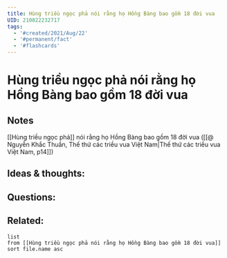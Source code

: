```yaml
---
title: Hùng triều ngọc phả nói rằng họ Hồng Bàng bao gồm 18 đời vua
UID: 210822232717
tags:
  - '#created/2021/Aug/22'
  - '#permanent/fact'
  - '#flashcards'
---
```

# Hùng triều ngọc phả nói rằng họ Hồng Bàng bao gồm 18 đời vua

## Notes
[[Hùng triều ngọc phả]] nói rằng họ Hồng Bàng bao gồm 18 đời vua ([[@ Nguyễn Khắc Thuần, Thế thứ các triều vua Việt Nam|Thế thứ các triều vua Việt Nam, p14]])

## Ideas & thoughts:


## Questions:


## Related:
```dataview
list
from [[Hùng triều ngọc phả nói rằng họ Hồng Bàng bao gồm 18 đời vua]]
sort file.name asc
```
